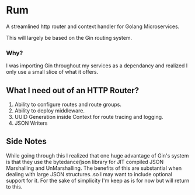 # Rum
A streamlined http router and context handler for Golang Microservices.

This will largely be based on the Gin routing system.

### Why?
I was importing Gin throughout my services as a dependancy and realized I only use a small slice
of what it offers. 

## What I need out of an HTTP Router?
1. Ability to configure routes and route groups.
2. Ability to deploy middleware.
3. UUID Generation inside Context for route tracing and logging.
4. JSON Writers

## Side Notes
While going through this I realized that one huge advantage of Gin's system is that they
use the bytedance/json library for JIT compiled JSON Marshalling and UnMarshalling.
The benefits of this are substantial when dealing with large JSON structures..so I may want to include 
optional support for it.
For the sake of simplicity I'm keep as is for now but will return to this.
